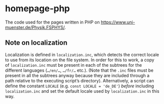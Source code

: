 # homepage-php
The code used for the pages written in PHP on https://www.uni-muenster.de/Physik.FSPHYS/.

## Note on localization
Localization is defined in `localization.inc`, which detects the correct locale
to use from its location on the file system. In order for this to work, a copy
of `localization.inc` must be present in each of the subtrees for the different
languages (`…/en/…`, `…/fr/…` etc.). (Note that the `.inc` files must be
present in all the subtrees anyway because they are included through a path
relative to the executing script’s directory). Alternatively, a script can define
the constant `LOCALE` (e.g. `const LOCALE = 'de_DE'`) *before* including
`localization.inc` and set the default locale used by `localization.inc` in
this way.

